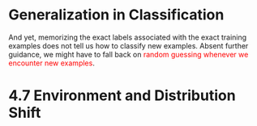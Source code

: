 # Generalization in Classification

And yet, memorizing the exact labels associated with the exact training examples does not tell us how to classify new examples. Absent further guidance, we might have to fall back on <font color=red>random guessing whenever we encounter new examples</font>.



# 4.7 Environment and Distribution Shift

